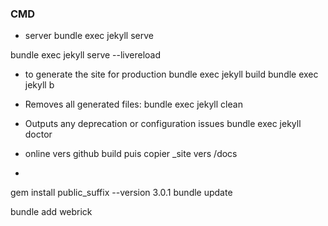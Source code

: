 
### CMD
- server
bundle exec jekyll serve

bundle exec jekyll serve --livereload

- to generate the site for production
bundle exec  jekyll build
bundle exec jekyll b

-  Removes all generated files:
bundle exec jekyll clean


- Outputs any deprecation or configuration issues
bundle exec jekyll doctor


- online vers github
build puis copier _site vers /docs

-
 gem install public_suffix --version 3.0.1
 bundle update


 bundle add webrick


 
